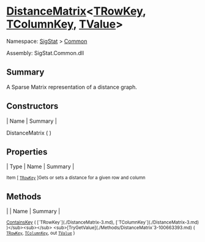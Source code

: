 # [DistanceMatrix](./DistanceMatrix-3.md)\<[TRowKey](./DistanceMatrix-3.md), [TColumnKey](./DistanceMatrix-3.md), [TValue](./DistanceMatrix-3.md)>

Namespace: [SigStat]() > [Common](./README.md)

Assembly: SigStat.Common.dll

## Summary
A Sparse Matrix representation of a distance graph.

## Constructors

| Name | Summary | 

DistanceMatrix (  )<sub></sub>


## Properties

| Type | Name | Summary | 

<sub>Item [ [`TRowKey`](./DistanceMatrix-3.md) ]</sub><sub>Gets or sets a distance for a given row and column</sub>


## Methods

|  | Name | Summary | 

<sub>[ContainsKey](./Methods/DistanceMatrix`3-100663394.md) ( [`TRowKey`](./DistanceMatrix-3.md), [`TColumnKey`](./DistanceMatrix-3.md) )</sub><sub></sub>
<sub>[TryGetValue](./Methods/DistanceMatrix`3-100663393.md) ( [`TRowKey`](./DistanceMatrix-3.md), [`TColumnKey`](./DistanceMatrix-3.md), out [`TValue`](./DistanceMatrix-3.md) )</sub><sub></sub>



